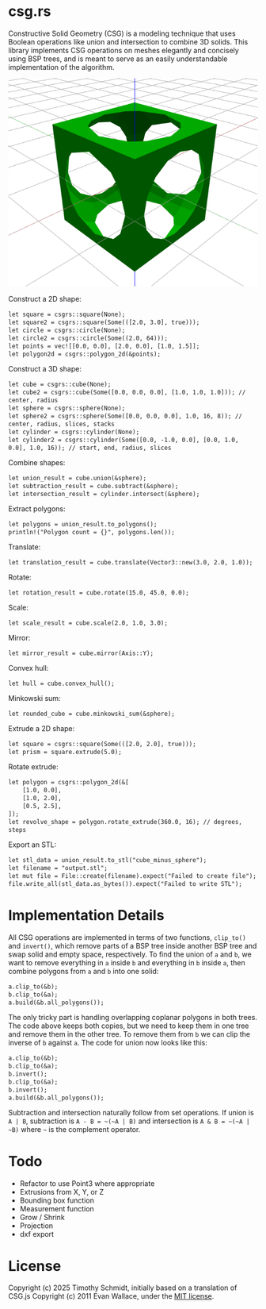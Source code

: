 # csg.rs

Constructive Solid Geometry (CSG) is a modeling technique that uses Boolean operations like union and intersection to combine 3D solids. This library implements CSG operations on meshes elegantly and concisely using BSP trees, and is meant to serve as an easily understandable implementation of the algorithm.

![Example CSG output](docs/csg.png)

Construct a 2D shape:

    let square = csgrs::square(None);
    let square2 = csgrs::square(Some(([2.0, 3.0], true)));
    let circle = csgrs::circle(None);
    let circle2 = csgrs::circle(Some((2.0, 64)));
    let points = vec![[0.0, 0.0], [2.0, 0.0], [1.0, 1.5]];
    let polygon2d = csgrs::polygon_2d(&points);

Construct a 3D shape:

    let cube = csgrs::cube(None);
    let cube2 = csgrs::cube(Some([0.0, 0.0, 0.0], [1.0, 1.0, 1.0])); // center, radius
    let sphere = csgrs::sphere(None);
    let sphere2 = csgrs::sphere(Some([0.0, 0.0, 0.0], 1.0, 16, 8)); // center, radius, slices, stacks
    let cylinder = csgrs::cylinder(None);
    let cylinder2 = csgrs::cylinder(Some([0.0, -1.0, 0.0], [0.0, 1.0, 0.0], 1.0, 16)); // start, end, radius, slices

Combine shapes:

    let union_result = cube.union(&sphere);
    let subtraction_result = cube.subtract(&sphere);
    let intersection_result = cylinder.intersect(&sphere);

Extract polygons:

    let polygons = union_result.to_polygons();
    println!("Polygon count = {}", polygons.len());
    
Translate:

    let translation_result = cube.translate(Vector3::new(3.0, 2.0, 1.0));

Rotate:

    let rotation_result = cube.rotate(15.0, 45.0, 0.0);

Scale:

    let scale_result = cube.scale(2.0, 1.0, 3.0);

Mirror:

    let mirror_result = cube.mirror(Axis::Y);
    
Convex hull:

    let hull = cube.convex_hull();

Minkowski sum:

    let rounded_cube = cube.minkowski_sum(&sphere);
    
Extrude a 2D shape:

    let square = csgrs::square(Some(([2.0, 2.0], true)));
    let prism = square.extrude(5.0);
    
Rotate extrude:

    let polygon = csgrs::polygon_2d(&[
        [1.0, 0.0],
        [1.0, 2.0],
        [0.5, 2.5],
    ]);
    let revolve_shape = polygon.rotate_extrude(360.0, 16); // degrees, steps

Export an STL:

    let stl_data = union_result.to_stl("cube_minus_sphere");
    let filename = "output.stl";
    let mut file = File::create(filename).expect("Failed to create file");
    file.write_all(stl_data.as_bytes()).expect("Failed to write STL");

# Implementation Details

All CSG operations are implemented in terms of two functions, `clip_to()` and `invert()`, which remove parts of a BSP tree inside another BSP tree and swap solid and empty space, respectively. To find the union of `a` and `b`, we want to remove everything in `a` inside `b` and everything in `b` inside `a`, then combine polygons from `a` and `b` into one solid:

    a.clip_to(&b);
    b.clip_to(&a);
    a.build(&b.all_polygons());

The only tricky part is handling overlapping coplanar polygons in both trees. The code above keeps both copies, but we need to keep them in one tree and remove them in the other tree. To remove them from `b` we can clip the inverse of `b` against `a`. The code for union now looks like this:

    a.clip_to(&b);
    b.clip_to(&a);
    b.invert();
    b.clip_to(&a);
    b.invert();
    a.build(&b.all_polygons());

Subtraction and intersection naturally follow from set operations. If union is `A | B`, subtraction is `A - B = ~(~A | B)` and intersection is `A & B = ~(~A | ~B)` where `~` is the complement operator.

# Todo
- Refactor to use Point3 where appropriate
- Extrusions from X, Y, or Z
- Bounding box function
- Measurement function
- Grow / Shrink
- Projection
- dxf export

# License

Copyright (c) 2025 Timothy Schmidt, initially based on a translation of CSG.js Copyright (c) 2011 Evan Wallace, under the [MIT license](http://www.opensource.org/licenses/mit-license.php).
